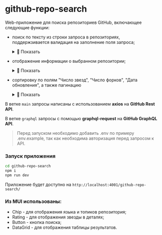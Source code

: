 # github-repo-search

Web-приложение для поиска репозиториев GitHub, включающее следующие функции:

- поиск по тексту из строки запроса в репозиториях, поддержзивается валидация на заполнение поля запроса;
    <details>
      <summary> 👀 Показать </summary>
      <p>
           <img src="https://github.com/user-attachments/assets/8aba0c52-d716-4dc1-bf69-7df020bf9a98" width='700'>
           <img src="https://github.com/user-attachments/assets/3cdc0ad2-057a-4bc0-a805-09c0a2ecabf1" width='700'>
           <img src="https://github.com/user-attachments/assets/29990c39-fa4b-406e-a7f5-e11bbae7d280" width='700'>
      </p>
    </details>
    
- отображение информации о выбранном репозитории;
    <details>
      <summary> 👀 Показать </summary>
      <p>
           <img src="https://github.com/user-attachments/assets/4a9dfe01-9478-466a-884b-d99cfcc9e766" width='700'>
      </p>
    </details>

- сортировку по полям "Число звезд", "Число форков", "Дата обновления", а также пагинацию
    <details>
      <summary> 👀 Показать </summary>
      <p>
           <img src="https://github.com/user-attachments/assets/4640b3ab-7bdd-4d67-8d89-7239045d4e68" width='700'>
           <img src="https://github.com/user-attachments/assets/edcd0049-9a98-4939-8eb5-b5b3f14dd734" width='700'>
      </p>
    </details>

В ветке `main` запросы написаны с использованием **axios** на **GitHub Rest API**.

В ветке `graphql` запросы с помощью **graphql-request** на **GitHub GraphQL API**.

> Перед запуском необходимо добавить .env по примеру .env.example, так как необходима авторизация перед запросом к API.

### Запуск приложения

```bash
cd github-repo-search
npm i
npm run dev
```

Приложение будет доступно на `http://localhost:4001/github-repo-search/`

### Из MUI использованы:

- Chip - для отображения языка и топиков репозитория;
- Rating - для отображения звезды в деталях;
- Button - кнопка поиска;
- DataGrid - для отображения таблицы результатов.
